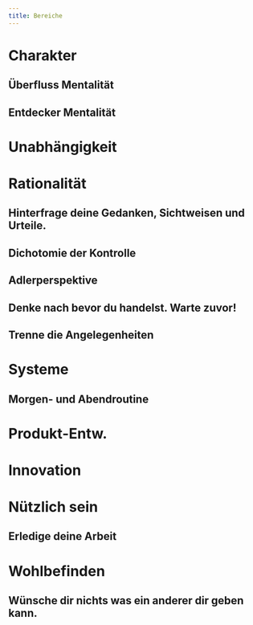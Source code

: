 ```yaml
---
title: Bereiche
---
```

# Charakter
## Überfluss Mentalität
## Entdecker Mentalität

# Unabhängigkeit

# Rationalität
## Hinterfrage deine Gedanken, Sichtweisen und Urteile.
## Dichotomie der Kontrolle
## Adlerperspektive
## Denke nach bevor du handelst. Warte zuvor!
## Trenne die Angelegenheiten

# Systeme
## Morgen- und Abendroutine

# Produkt-Entw.

# Innovation

# Nützlich sein
## Erledige deine Arbeit

# Wohlbefinden

## Wünsche dir nichts was ein anderer dir geben kann.
